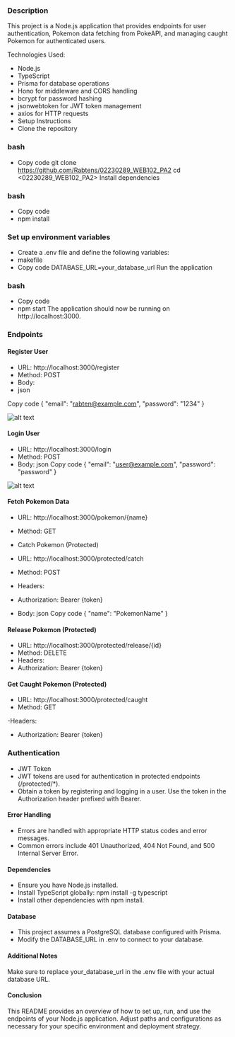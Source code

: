 ### Description

This project is a Node.js application that provides endpoints for user authentication, Pokemon data fetching from PokeAPI, and managing caught Pokemon for authenticated users.

Technologies Used:

- Node.js
- TypeScript
- Prisma for database operations
- Hono for middleware and CORS handling
- bcrypt for password hashing
- jsonwebtoken for JWT token management
- axios for HTTP requests
- Setup Instructions
- Clone the repository

### bash
- Copy code
git clone <https://github.com/Rabtens/02230289_WEB102_PA2>
cd <02230289_WEB102_PA2>
Install dependencies

### bash
- Copy code
- npm install

### Set up environment variables

- Create a .env file and define the following variables:
- makefile
- Copy code
DATABASE_URL=your_database_url
Run the application

### bash
- Copy code
- npm start
The application should now be running on http://localhost:3000.

### Endpoints

#### Register User

- URL: http://localhost:3000/register
- Method: POST
- Body:
- json

Copy code
{
  "email": "rabten@example.com",
  "password": "1234"
}

![alt text](<Screenshot from 2024-06-14 01-27-28.png>)

#### Login User

- URL: http://localhost:3000/login
- Method: POST
- Body:
json
Copy code
{
  "email": "user@example.com",
  "password": "password"
}

![alt text](<Screenshot from 2024-06-14 01-28-45.png>)

#### Fetch Pokemon Data

- URL: http://localhost:3000/pokemon/{name}
- Method: GET
- Catch Pokemon (Protected)

- URL: http://localhost:3000/protected/catch
- Method: POST
- Headers:
- Authorization: Bearer {token}
- Body:
json
Copy code
{
  "name": "PokemonName"
}

#### Release Pokemon (Protected)

- URL: http://localhost:3000/protected/release/{id}
- Method: DELETE
- Headers:
- Authorization: Bearer {token}

#### Get Caught Pokemon (Protected)

- URL: http://localhost:3000/protected/caught
- Method: GET

-Headers:
- Authorization: Bearer {token}
### Authentication
- JWT Token
- JWT tokens are used for authentication in protected endpoints (/protected/*).
- Obtain a token by registering and logging in a user. Use the token in the Authorization header prefixed with Bearer.

#### Error Handling
- Errors are handled with appropriate HTTP status codes and error messages.
- Common errors include 401 Unauthorized, 404 Not Found, and 500 Internal Server Error.

#### Dependencies
- Ensure you have Node.js installed.
- Install TypeScript globally: npm install -g typescript
- Install other dependencies with npm install.

#### Database
- This project assumes a PostgreSQL database configured with Prisma.
- Modify the DATABASE_URL in .env to connect to your database.

#### Additional Notes
Make sure to replace your_database_url in the .env file with your actual database URL.

#### Conclusion
This README provides an overview of how to set up, run, and use the endpoints of your Node.js application. Adjust paths and configurations as necessary for your specific environment and deployment strategy.








